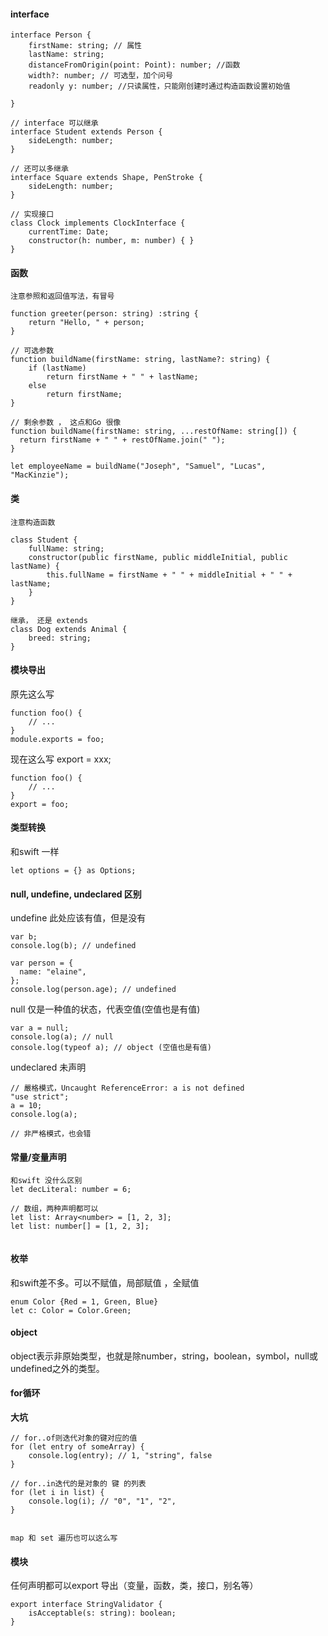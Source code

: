 #### interface
```
interface Person {
    firstName: string; // 属性
    lastName: string;
    distanceFromOrigin(point: Point): number; //函数
    width?: number; // 可选型，加个问号
    readonly y: number; //只读属性，只能刚创建时通过构造函数设置初始值
    
}

// interface 可以继承
interface Student extends Person {
    sideLength: number;
}

// 还可以多继承
interface Square extends Shape, PenStroke {
    sideLength: number;
}

// 实现接口
class Clock implements ClockInterface {
    currentTime: Date;
    constructor(h: number, m: number) { }
}

```

#### 函数
```
注意参照和返回值写法，有冒号

function greeter(person: string) :string {
    return "Hello, " + person;
}

// 可选参数
function buildName(firstName: string, lastName?: string) {
    if (lastName)
        return firstName + " " + lastName;
    else
        return firstName;
}

// 剩余参数 ， 这点和Go 很像
function buildName(firstName: string, ...restOfName: string[]) {
  return firstName + " " + restOfName.join(" ");
}

let employeeName = buildName("Joseph", "Samuel", "Lucas", "MacKinzie");

```

#### 类
```
注意构造函数

class Student {
    fullName: string;
    constructor(public firstName, public middleInitial, public lastName) {
        this.fullName = firstName + " " + middleInitial + " " + lastName;
    }
}

继承， 还是 extends
class Dog extends Animal {
    breed: string;
}

```

#### 模块导出
原先这么写
```
function foo() {
    // ...
}
module.exports = foo;
```
现在这么写 export = xxx;
```
function foo() {
    // ...
}
export = foo;
```

#### 类型转换
和swift 一样
```
let options = {} as Options;

```

#### null, undefine, undeclared 区别

undefine 此处应该有值，但是没有
```
var b;
console.log(b); // undefined

var person = {
  name: "elaine",
};
console.log(person.age); // undefined

```

null 仅是一种值的状态，代表空值(空值也是有值)
```
var a = null;
console.log(a); // null
console.log(typeof a); // object (空值也是有值)
```

undeclared 未声明
```
// 嚴格模式，Uncaught ReferenceError: a is not defined 
"use strict";
a = 10;
console.log(a);

// 非严格模式，也会错

```

#### 常量/变量声明
```
和swift 没什么区别
let decLiteral: number = 6;

// 数组，两种声明都可以
let list: Array<number> = [1, 2, 3];
let list: number[] = [1, 2, 3];


```

#### 枚举
和swift差不多。可以不赋值，局部赋值 ，全赋值
```
enum Color {Red = 1, Green, Blue}
let c: Color = Color.Green;
```

#### object
object表示非原始类型，也就是除number，string，boolean，symbol，null或undefined之外的类型。

#### for循环
**大坑**
```
// for..of则迭代对象的键对应的值
for (let entry of someArray) {
    console.log(entry); // 1, "string", false
}

// for..in迭代的是对象的 键 的列表
for (let i in list) {
    console.log(i); // "0", "1", "2",
}


map 和 set 遍历也可以这么写
```

#### 模块
任何声明都可以export 导出（变量，函数，类，接口，别名等）
```
export interface StringValidator {
    isAcceptable(s: string): boolean;
}
```


